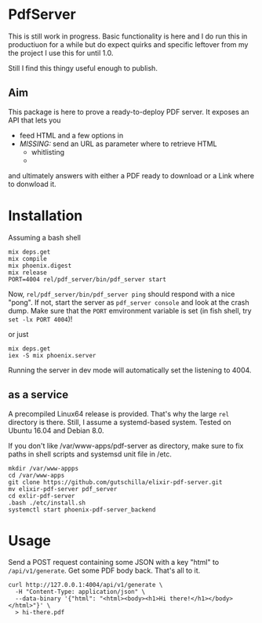 # PdfServer

This is still work in progress. Basic functionality is here and I do run this in
productiuon for a while but do expect quirks and specific leftover from my the
project I use this for until 1.0.

Still I find this thingy useful enough to publish. 

## Aim

This package is here to prove a ready-to-deploy PDF server. It exposes an API that lets you

- feed HTML and a few options in
- _MISSING:_ send an URL as parameter where to retrieve HTML
  - whitlisting
  - 
  
and ultimately answers with either a PDF ready to download or a Link where to donwload it.

# Installation

Assuming a bash shell

```
mix deps.get
mix compile
mix phoenix.digest
mix release
PORT=4004 rel/pdf_server/bin/pdf_server start
```

Now, `rel/pdf_server/bin/pdf_server ping` should respond with a nice "pong". If
not, start the server as `pdf_server console` and look at the crash dump. Make
sure that the `PORT` emvironment variable is set (in fish shell, try `set -lx
PORT 4004`)! 

or just

```
mix deps.get
iex -S mix phoenix.server
```

Running the server in dev mode will automatically set the listening to 4004.

## as a service

A precompiled Linux64 release is provided. That's why the large `rel` directory
is there. Still, I assume a systemd-based system. Tested on Ubuntu 16.04 and
Debian 8.0. 

If you don't like /var/www-apps/pdf-server as directory, make sure to fix paths
in shell scripts and systemsd unit file in /etc.

```
mkdir /var/www-appps
cd /var/www-apps
git clone https://github.com/gutschilla/elixir-pdf-server.git 
mv elixir-pdf-server pdf_server
cd exlir-pdf-server
.bash ./etc/install.sh
systemctl start phoenix-pdf-server_backend
```
# Usage

Send a POST request containing some JSON with a key "html" to
`/api/v1/generate`. Get some PDF body back. That's all to it.

```
curl http://127.0.0.1:4004/api/v1/generate \
  -H "Content-Type: application/json" \
  --data-binary '{"html": "<html><body><h1>Hi there!</h1></body></html>"}' \
  > hi-there.pdf

```

